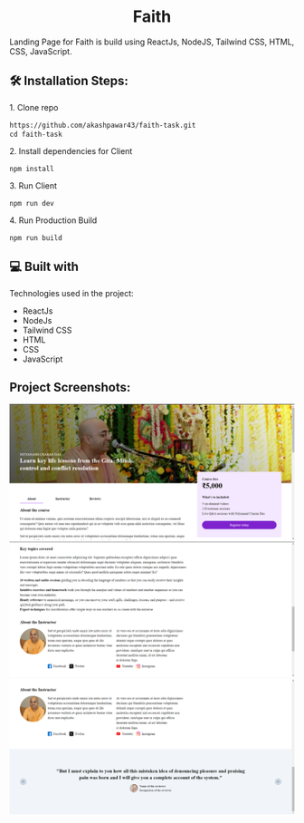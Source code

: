 <h1 align="center" id="title">Faith</h1>

<p id="description">Landing Page for Faith is build using ReactJs, NodeJS, Tailwind CSS, HTML, CSS, JavaScript.</p>


<h2>🛠️ Installation Steps:</h2>

<p>1. Clone repo</p>

```
https://github.com/akashpawar43/faith-task.git
cd faith-task
```

<p>2. Install dependencies for Client</p>

```
npm install
```


<p>3. Run Client</p>

```
npm run dev
```

<p>4. Run Production Build</p>

```
npm run build
```

  
  
<h2>💻 Built with</h2>

Technologies used in the project:

*   ReactJs
*   NodeJs
*   Tailwind CSS
*   HTML
*   CSS
*   JavaScript

<h2>Project Screenshots:</h2>

<img src="https://github.com/akashpawar43/faith-task/blob/master/public/website%20(3).png" alt="project-screenshot" >

<img src="https://github.com/akashpawar43/faith-task/blob/master/public/website%20(2).png" alt="project-screenshot" >

<img src="https://github.com/akashpawar43/faith-task/blob/master/public/website%20(1).png" alt="project-screenshot" >

